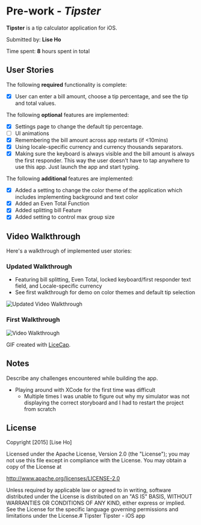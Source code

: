 # Pre-work - *Tipster*

**Tipster** is a tip calculator application for iOS.

Submitted by: **Lise Ho**

Time spent: **8** hours spent in total

## User Stories

The following **required** functionality is complete:
* [x] User can enter a bill amount, choose a tip percentage, and see the tip and total values.

The following **optional** features are implemented:
* [x] Settings page to change the default tip percentage.
* [ ] UI animations
* [x] Remembering the bill amount across app restarts (if <10mins)
* [x] Using locale-specific currency and currency thousands separators.
* [x] Making sure the keyboard is always visible and the bill amount is always the first responder. This way the user doesn't have to tap anywhere to use this app. Just launch the app and start typing.

The following **additional** features are implemented:

- [x] Added a setting to change the color theme of the application which includes implementing background and text color
- [x] Added an Even Total Function
- [x] Added splitting bill Feature
- [x] Added setting to control max group size 

## Video Walkthrough 

Here's a walkthrough of implemented user stories:
### Updated Walkthrough
* Featuring bill splitting, Even Total, locked keyboard/first responder text field, and Locale-specific currency
* See first walkthrough for demo on color themes and default tip selection
<img src='http://i.imgur.com/8MKpgzQ.gif' title='Updated Video Walkthrough' alt='Updated Video Walkthrough'/>

### First Walkthrough
<img src='http://i.imgur.com/0lPoFlc.gif' title='Video Walkthrough' width='' alt='Video Walkthrough' />

GIF created with [LiceCap](http://www.cockos.com/licecap/).

## Notes

Describe any challenges encountered while building the app.
* Playing around with XCode for the first time was difficult 
    - Multiple times I was unable to figure out why my simulator was not displaying the correct storyboard and I had to restart the project from scratch

## License

Copyright [2015] [Lise Ho]

Licensed under the Apache License, Version 2.0 (the "License");
you may not use this file except in compliance with the License.
You may obtain a copy of the License at

http://www.apache.org/licenses/LICENSE-2.0

Unless required by applicable law or agreed to in writing, software
distributed under the License is distributed on an "AS IS" BASIS,
WITHOUT WARRANTIES OR CONDITIONS OF ANY KIND, either express or implied.
See the License for the specific language governing permissions and
limitations under the License.# Tipster
Tipster - iOS app
